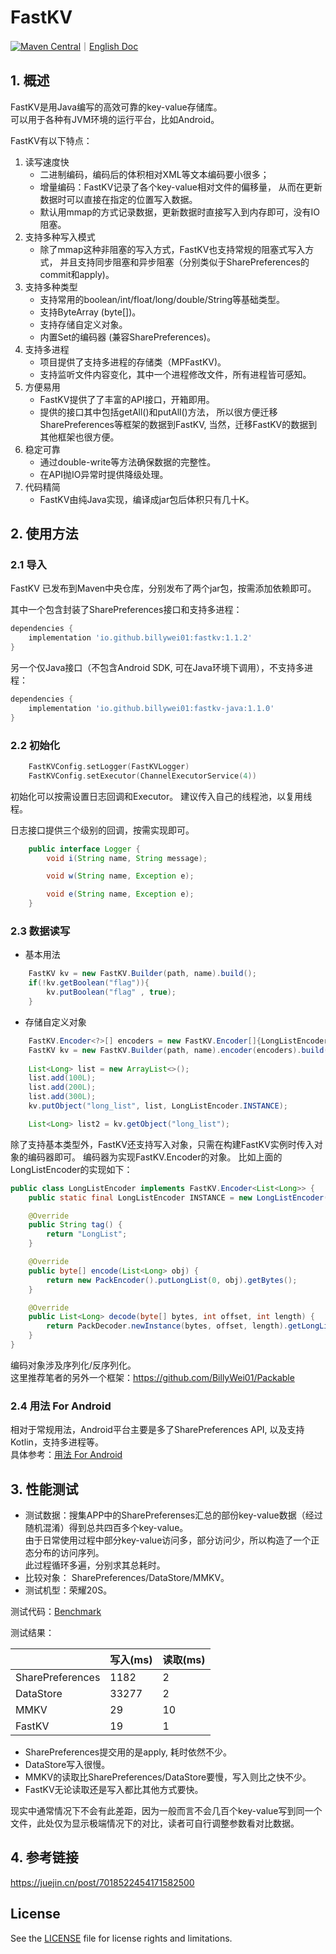 # FastKV
[![Maven Central](https://img.shields.io/maven-central/v/io.github.billywei01/fastkv)](https://search.maven.org/artifact/io.github.billywei01/fastkv)｜[English Doc](README_EN.md)

## 1. 概述
FastKV是用Java编写的高效可靠的key-value存储库。<br>
可以用于各种有JVM环境的运行平台，比如Android。

FastKV有以下特点：
1. 读写速度快
    - 二进制编码，编码后的体积相对XML等文本编码要小很多；
    - 增量编码：FastKV记录了各个key-value相对文件的偏移量，
      从而在更新数据时可以直接在指定的位置写入数据。
    - 默认用mmap的方式记录数据，更新数据时直接写入到内存即可，没有IO阻塞。
2. 支持多种写入模式
   - 除了mmap这种非阻塞的写入方式，FastKV也支持常规的阻塞式写入方式，
     并且支持同步阻塞和异步阻塞（分别类似于SharePreferences的commit和apply)。
3. 支持多种类型
   - 支持常用的boolean/int/float/long/double/String等基础类型。
   - 支持ByteArray (byte[])。
   - 支持存储自定义对象。
   - 内置Set<String>的编码器 (兼容SharePreferences)。
4. 支持多进程
   - 项目提供了支持多进程的存储类（MPFastKV)。
   - 支持监听文件内容变化，其中一个进程修改文件，所有进程皆可感知。
5. 方便易用
   - FastKV提供了了丰富的API接口，开箱即用。
   - 提供的接口其中包括getAll()和putAll()方法，
     所以很方便迁移SharePreferences等框架的数据到FastKV, 当然，迁移FastKV的数据到其他框架也很方便。
6. 稳定可靠
   - 通过double-write等方法确保数据的完整性。
   - 在API抛IO异常时提供降级处理。
7. 代码精简
   - FastKV由纯Java实现，编译成jar包后体积只有几十K。
   
## 2. 使用方法

### 2.1 导入
FastKV 已发布到Maven中央仓库，分别发布了两个jar包，按需添加依赖即可。

其中一个包含封装了SharePreferences接口和支持多进程：
```gradle
dependencies {
    implementation 'io.github.billywei01:fastkv:1.1.2'
}
```

另一个仅Java接口（不包含Android SDK, 可在Java环境下调用），不支持多进程：
```gradle
dependencies {
    implementation 'io.github.billywei01:fastkv-java:1.1.0'
}
```

### 2.2 初始化
```kotlin
    FastKVConfig.setLogger(FastKVLogger)
    FastKVConfig.setExecutor(ChannelExecutorService(4))
```
初始化可以按需设置日志回调和Executor。
建议传入自己的线程池，以复用线程。

日志接口提供三个级别的回调，按需实现即可。
```java
    public interface Logger {
        void i(String name, String message);

        void w(String name, Exception e);

        void e(String name, Exception e);
    }

```

### 2.3 数据读写
- 基本用法
```java
    FastKV kv = new FastKV.Builder(path, name).build();
    if(!kv.getBoolean("flag")){
        kv.putBoolean("flag" , true);
    }
```


- 存储自定义对象

```java
    FastKV.Encoder<?>[] encoders = new FastKV.Encoder[]{LongListEncoder.INSTANCE};
    FastKV kv = new FastKV.Builder(path, name).encoder(encoders).build();
        
    List<Long> list = new ArrayList<>();
    list.add(100L);
    list.add(200L);
    list.add(300L);
    kv.putObject("long_list", list, LongListEncoder.INSTANCE);

    List<Long> list2 = kv.getObject("long_list");
```

除了支持基本类型外，FastKV还支持写入对象，只需在构建FastKV实例时传入对象的编码器即可。
编码器为实现FastKV.Encoder的对象。
比如上面的LongListEncoder的实现如下：

```java
public class LongListEncoder implements FastKV.Encoder<List<Long>> {
    public static final LongListEncoder INSTANCE = new LongListEncoder();

    @Override
    public String tag() {
        return "LongList";
    }

    @Override
    public byte[] encode(List<Long> obj) {
        return new PackEncoder().putLongList(0, obj).getBytes();
    }

    @Override
    public List<Long> decode(byte[] bytes, int offset, int length) {
        return PackDecoder.newInstance(bytes, offset, length).getLongList(0); 
    }
}
```

编码对象涉及序列化/反序列化。<br/>
这里推荐笔者的另外一个框架：https://github.com/BillyWei01/Packable

### 2.4 用法 For Android
相对于常规用法，Android平台主要是多了SharePreferences API, 以及支持Kotlin，支持多进程等。<br/>
具体参考：[用法 For Android](android_case_CN.md)


## 3. 性能测试
- 测试数据：搜集APP中的SharePreferenses汇总的部份key-value数据（经过随机混淆）得到总共四百多个key-value。<br>
          由于日常使用过程中部分key-value访问多，部分访问少，所以构造了一个正态分布的访问序列。<br>
          此过程循环多遍，分别求其总耗时。
- 比较对象： SharePreferences/DataStore/MMKV。
- 测试机型：荣耀20S。

测试代码：[Benchmark](https://github.com/BillyWei01/FastKV/blob/main/FastKVDemo/app/src/main/java/io/fastkv/fastkvdemo/Benchmark.kt)

测试结果：

| | 写入(ms) |读取(ms) 
---|---|---
SharePreferences | 1182 | 2
DataStore | 33277 | 2
MMKV | 29 | 10
FastKV  | 19 | 1 

- SharePreferences提交用的是apply, 耗时依然不少。
- DataStore写入很慢。
- MMKV的读取比SharePreferences/DataStore要慢，写入则比之快不少。
- FastKV无论读取还是写入都比其他方式要快。

现实中通常情况下不会有此差距，因为一般而言不会几百个key-value写到同一个文件，此处仅为显示极端情况下的对比，读者可自行调整参数看对比数据。

## 4. 参考链接
https://juejin.cn/post/7018522454171582500

## License
See the [LICENSE](LICENSE) file for license rights and limitations.



